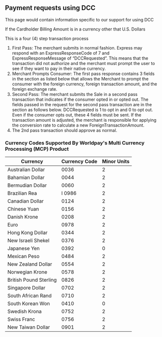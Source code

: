 ## Payment requests using DCC

 This page would contain information specific to our support for using DCC

If the Cardholder Billing Amount is in a currency other that U.S. Dollars

This is a four (4) step transaction process
1.  First Pass: The merchant submits  in normal fashion. Express may respond with an 
ExpressResponseCode of 7 and ExpressResponseMessage of “DCCRequested”. This means that the 
transaction did not authorize and the merchant must prompt the user to see if they want to pay in their 
native currency.
2.  Merchant Prompts Consumer: The first pass response contains 3 fields in the <Transaction> section as 
listed below that allows the Merchant to prompt the consumer with the foreign currency, foreign 
transaction amount, and the foreign exchange rate.
3. Second Pass: The merchant submits the Sale in a second pass transaction that indicates if the 
consumer opted in or opted out. The fields passed in the request for the second pass transaction are in 
the <Transaction> section as follows below. DCCRequested is 1 to opt in and 0 to opt out. Even if the 
consumer opts out, these 4 fields must be sent. If the transaction amount is adjusted, the merchant is 
responsible for applying the conversion rate to calculate a new ForeignTransactionAmount.
4. The 2nd pass transaction should approve as normal.

### Currency Codes Supported By Worldpay's Multi Currency Processing (MCP) Product

| Currency | Currency Code |  Minor Units |
| --- | --- | --- |
| Australian Dollar | 0036 | 2  |
| Bahamian Dollar | 0044 | 2  |
| Bermudian Dollar | 0060 | 2 |
| Brazilian Rea |l 0986 | 2 |
| Canadian Dollar | 0124 | 2 |
| Chinese Yuan | 0156 | 2 |
| Danish Krone | 0208 | 2 |
| Euro | 0978 | 2 |
| Hong Kong Dollar | 0344 | 2 |
| New Israeli Shekel | 0376 | 2 |
| Japanese Yen | 0392 | 0 |
| Mexican Peso | 0484 | 2 |
| New Zealand Dollar | 0554 | 2 |
| Norwegian Krone | 0578 | 2 |
| British Pound Sterling | 0826 | 2 |
| Singapore Dollar | 0702 | 2 |
| South African Rand | 0710 | 2 |
| South Korean Won | 0410 | 0 |
| Swedish Krona | 0752 | 2 |
| Swiss Franc | 0756 | 2 |
| New Taiwan Dollar | 0901 | 2 |